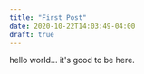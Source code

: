 ```yaml
---
title: "First Post"
date: 2020-10-22T14:03:49-04:00
draft: true
---
```


hello world... it's good to be here.

